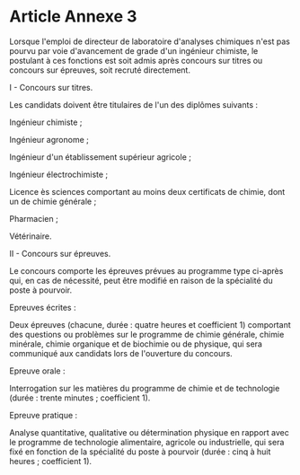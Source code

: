 # Article Annexe 3

Lorsque l'emploi de directeur de laboratoire d'analyses chimiques n'est pas pourvu par voie d'avancement de grade d'un ingénieur chimiste, le postulant à ces fonctions est soit admis après concours sur titres ou concours sur épreuves, soit recruté directement.

I - Concours sur titres.

Les candidats doivent être titulaires de l'un des diplômes suivants :

Ingénieur chimiste ;

Ingénieur agronome ;

Ingénieur d'un établissement supérieur agricole ;

Ingénieur électrochimiste ;

Licence ès sciences comportant au moins deux certificats de chimie, dont un de chimie générale ;

Pharmacien ;

Vétérinaire.

II - Concours sur épreuves.

Le concours comporte les épreuves prévues au programme type ci-après qui, en cas de nécessité, peut être modifié en raison de la spécialité du poste à pourvoir.

Epreuves écrites :

Deux épreuves (chacune, durée : quatre heures et coefficient 1) comportant des questions ou problèmes sur le programme de chimie générale, chimie minérale, chimie organique et de biochimie ou de physique, qui sera communiqué aux candidats lors de l'ouverture du concours.

Epreuve orale :

Interrogation sur les matières du programme de chimie et de technologie (durée : trente minutes ; coefficient 1).

Epreuve pratique :

Analyse quantitative, qualitative ou détermination physique en rapport avec le programme de technologie alimentaire, agricole ou industrielle, qui sera fixé en fonction de la spécialité du poste à pourvoir (durée : cinq à huit heures ; coefficient 1).

